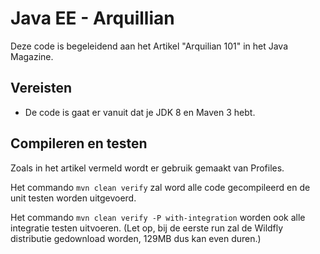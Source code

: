 # Java EE - Arquillian

Deze code is begeleidend aan het Artikel "Arquilian 101" in het Java Magazine.

##  Vereisten

* De code is gaat er vanuit dat je JDK 8 en Maven 3 hebt.

## Compileren en testen
Zoals in het artikel vermeld wordt er gebruik gemaakt van Profiles.

Het commando `mvn clean verify` zal word alle code gecompileerd en de unit testen worden uitgevoerd.

Het commando `mvn clean verify -P with-integration` worden ook alle integratie testen uitvoeren.
(Let op, bij de eerste run zal de Wildfly distributie gedownload worden, 129MB dus kan even duren.)